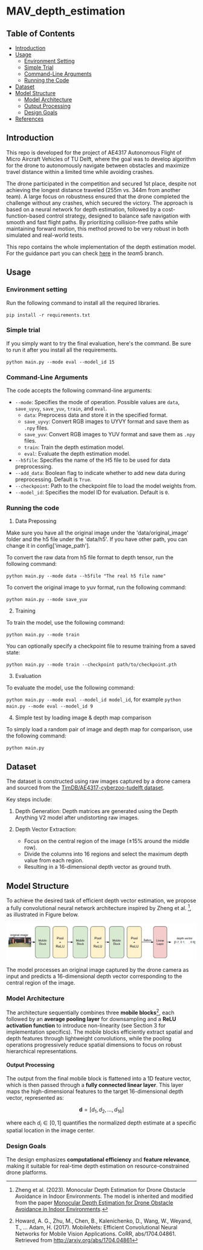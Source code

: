 # MAV_depth_estimation

## Table of Contents

- [Introduction](#introduction)
- [Usage](#usage)
  - [Environment Setting](#environment-setting)
  - [Simple Trial](#simple-trial)
  - [Command-Line Arguments](#command-line-arguments)
  - [Running the Code](#running-the-code)
- [Dataset](#dataset)
- [Model Structure](#model-structure)
  - [Model Architecture](#model-architecture)
  - [Output Processing](#output-processing)
  - [Design Goals](#design-goals)
- [References](#references)

## Introduction

This repo is developed for the project of AE4317 Autonomous Flight of Micro Aircraft Vehicles of TU Delft, where the goal was to develop algorithm for the drone to autonomously navigate between obstacles and maximize travel distance within a limited time while avoiding crashes.

The drone participated in the competition and secured 1st place, despite not achieving the longest distance traveled (255m vs. 344m from another team). A large focus on robustness ensured that the drone completed the challenge without any crashes, which secured the victory. The approach is based on a neural network for depth estimation, followed by a cost-function-based control strategy, designed to balance safe navigation with smooth and fast flight paths. By prioritizing collision-free paths while maintaining forward motion, this method proved to be very robust in both simulated and real-world tests.

This repo contains the whole implementation of the depth estimation model. For the guidance part you can check 
[here](https://github.com/akstamimech/paparazzi/tree/team1) in the $team5$ branch.

## Usage

### Environment setting

Run the following command to install all the required libraries.

`pip install -r requirements.txt`


### Simple trial

If you simply want to try the final evaluation, here's the command. Be sure to run it after you install all the requirements.


`python main.py --mode eval --model_id 15`

### Command-Line Arguments

The code accepts the following command-line arguments:

- `--mode`: Specifies the mode of operation. Possible values are `data`, `save_uyvy`, `save_yuv`, `train`, and `eval`.
  - `data`: Preprocess data and store it in the specified format.
  - `save_uyvy`: Convert RGB images to UYVY format and save them as `.npy` files.
  - `save_yuv`: Convert RGB images to YUV format and save them as `.npy` files.
  - `train`: Train the depth estimation model.
  - `eval`: Evaluate the depth estimation model.
- `--h5file`: Specifies the name of the H5 file to be used for data preprocessing.
- `--add_data`: Boolean flag to indicate whether to add new data during preprocessing. Default is `True`.
- `--checkpoint`: Path to the checkpoint file to load the model weights from.
- `--model_id`: Specifies the model ID for evaluation. Default is `0`.

### Running the code

1. Data Prepossing

Make sure you have all the original image under the 'data/original_image' folder and the h5 file under the 'data/h5'. If you have other path, you can change it in config['image_path'].

To convert the raw data from h5 file format to depth tensor, run the following command:

`python main.py --mode data --h5file "The real h5 file name"`

To convert the original image to yuv format, run the following command: 

`python main.py --mode save_yuv`


2. Training

To train the model, use the following command:

`python main.py --mode train`

You can optionally specify a checkpoint file to resume training from a saved state:

`python main.py --mode train --checkpoint path/to/checkpoint.pth`

3. Evaluation

To evaluate the model, use the following command:

`python main.py --mode eval --model_id model_id`, for example `python main.py --mode eval --model_id 9`

4. Simple test by loading image & depth map comparison

To simply load a random pair of image and depth map for comparison, use the following command:

`python main.py`

## Dataset 

The dataset is constructed using raw images captured by a drone camera and sourced from the [TimDB/AE4317-cyberzoo-tudelft dataset](https://huggingface.co/datasets/Timdb/AE4317-cyberzoo-tudelft). 

Key steps include:

1. Depth Generation: Depth matrices are generated using the Depth Anything V2 model after undistorting raw images.

2. Depth Vector Extraction:

    - Focus on the central region of the image (±15% around the middle row).
    - Divide the columns into 16 regions and select the maximum depth value from each region.
    - Resulting in a 16-dimensional depth vector as ground truth.

## Model Structure


To achieve the desired task of efficient depth vector estimation, we propose a fully convolutional neural network architecture inspired by Zheng et al. [^1], as illustrated in Figure below.

![image](./assets/model_structure.PNG)

The model processes an original image captured by the drone camera as input and predicts a 16-dimensional depth vector corresponding to the central region of the image.

### Model Architecture

The architecture sequentially combines three **mobile blocks**[^2], each followed by an **average pooling layer** for downsampling and a **ReLU activation function** to introduce non-linearity (see Section 3 for implementation specifics). The mobile blocks efficiently extract spatial and depth features through lightweight convolutions, while the pooling operations progressively reduce spatial dimensions to focus on robust hierarchical representations.

#### Output Processing

The output from the final mobile block is flattened into a 1D feature vector, which is then passed through a **fully connected linear layer**. This layer maps the high-dimensional features to the target 16-dimensional depth vector, represented as:

$$
\mathbf{d} = [d_1, d_2, \ldots, d_{16}]
$$

where each $d_i \in [0, 1]$ quantifies the normalized depth estimate at a specific spatial location in the image center.

### Design Goals

The design emphasizes **computational efficiency** and **feature relevance**, making it suitable for real-time depth estimation on resource-constrained drone platforms.

[^1]: Zheng et al. (2023). Monocular Depth Estimation for Drone Obstacle Avoidance in Indoor Environments.
The model is inherited and modified from the paper [Monocular Depth Estimation for Drone Obstacle Avoidance in Indoor
Environments](https://www-video.eecs.berkeley.edu/papers/Drone_Paper_V_Final.pdf). 

[^2]:Howard, A. G., Zhu, M., Chen, B., Kalenichenko, D., Wang, W., Weyand, T., … Adam, H. (2017). MobileNets: Efficient Convolutional Neural Networks for Mobile Vision Applications. CoRR, abs/1704.04861. Retrieved from http://arxiv.org/abs/1704.04861